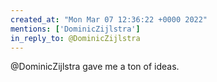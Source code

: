 ```yaml
---
created_at: "Mon Mar 07 12:36:22 +0000 2022"
mentions: ['DominicZijlstra']
in_reply_to: @DominicZijlstra
---
```


@DominicZijlstra gave me a ton of ideas.